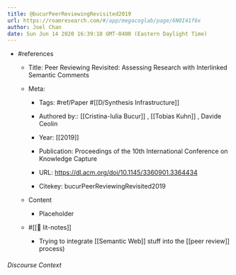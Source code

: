 ```yaml
---
title: @bucurPeerReviewingRevisited2019
url: https://roamresearch.com/#/app/megacoglab/page/6N0I41f6x
author: Joel Chan
date: Sun Jun 14 2020 16:39:18 GMT-0400 (Eastern Daylight Time)
---
```


- #references

    - Title: Peer Reviewing Revisited: Assessing Research with Interlinked Semantic Comments

    - Meta:

        - Tags: #ref/Paper #[[D/Synthesis Infrastructure]]

        - Authored by::  [[Cristina-Iulia Bucur]] ,  [[Tobias Kuhn]] ,  Davide Ceolin

        - Year: [[2019]]

        - Publication: Proceedings of the 10th International Conference on Knowledge Capture

        - URL: https://dl.acm.org/doi/10.1145/3360901.3364434

        - Citekey: bucurPeerReviewingRevisited2019

    - Content

        - Placeholder

    - #[[📝 lit-notes]]

        - Trying to integrate [[Semantic Web]] stuff into the [[peer review]] process)

###### Discourse Context


